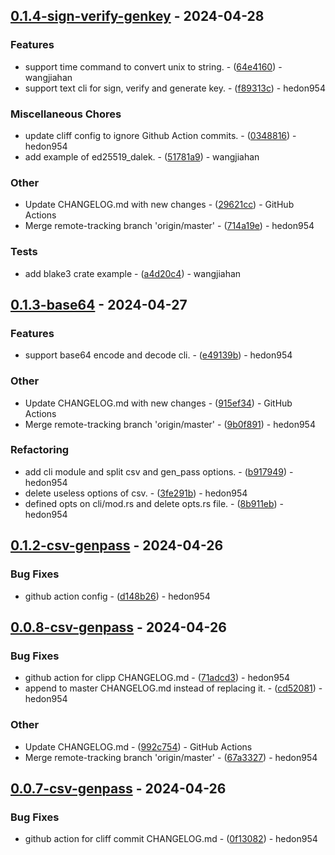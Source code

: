 ## [0.1.4-sign-verify-genkey](https://github.com/hedon-rust-road/rcli/compare/v0.1.3-base64..v0.1.4-sign-verify-genkey) - 2024-04-28

### Features

- support time command to convert unix to string. - ([64e4160](https://github.com/hedon-rust-road/rcli/commit/64e41606cd70813c9b7b84533ae55fe95b85ecd2)) - wangjiahan
- support text cli for sign, verify and generate key. - ([f89313c](https://github.com/hedon-rust-road/rcli/commit/f89313c2bb44dd97f13810dc2c546c802545198c)) - hedon954

### Miscellaneous Chores

- update cliff config to ignore Github Action commits. - ([0348816](https://github.com/hedon-rust-road/rcli/commit/03488160be7b38abd9d499b154b5196a032bbcb2)) - hedon954
- add example of ed25519_dalek. - ([51781a9](https://github.com/hedon-rust-road/rcli/commit/51781a911aa74bf0a7640b42a7e449f1ec8acced)) - wangjiahan

### Other

- Update CHANGELOG.md with new changes - ([29621cc](https://github.com/hedon-rust-road/rcli/commit/29621ccccdf472529ef1125fddf5e861ed0440f3)) - GitHub Actions
- Merge remote-tracking branch 'origin/master' - ([714a19e](https://github.com/hedon-rust-road/rcli/commit/714a19e0b80f7a68facdee140d3e4cc2ca2ec0dc)) - hedon954

### Tests

- add blake3 crate example - ([a4d20c4](https://github.com/hedon-rust-road/rcli/commit/a4d20c4b8c34f4ebc1ee351dc2eb1613bf383f9a)) - wangjiahan

<!-- generated by git-cliff -->
## [0.1.3-base64](https://github.com/hedon-rust-road/rcli/compare/v0.1.2-csv-genpass..v0.1.3-base64) - 2024-04-27

### Features

- support base64 encode and decode cli. - ([e49139b](https://github.com/hedon-rust-road/rcli/commit/e49139ba5cad5a2a5fc48bdbd6cad6b1adc11bfb)) - hedon954

### Other

- Update CHANGELOG.md with new changes - ([915ef34](https://github.com/hedon-rust-road/rcli/commit/915ef3430564c41adcb3a2890d7d19545099f1f9)) - GitHub Actions
- Merge remote-tracking branch 'origin/master' - ([9b0f891](https://github.com/hedon-rust-road/rcli/commit/9b0f891773faa72e816642ed0e918e021a4511a1)) - hedon954

### Refactoring

- add cli module and split csv and gen_pass options. - ([b917949](https://github.com/hedon-rust-road/rcli/commit/b917949af28e3540c28372a62e3de16ffd5be0c1)) - hedon954
- delete useless options of csv. - ([3fe291b](https://github.com/hedon-rust-road/rcli/commit/3fe291b9ba12039ec788c5256b44bec5adb62ecd)) - hedon954
- defined opts on cli/mod.rs and delete opts.rs file. - ([8b911eb](https://github.com/hedon-rust-road/rcli/commit/8b911ebb197b887075d57614919fad6a50c9d103)) - hedon954

<!-- generated by git-cliff -->
## [0.1.2-csv-genpass](https://github.com/hedon-rust-road/rcli/compare/v0.1.1-csv-genpass..v0.1.2-csv-genpass) - 2024-04-26

### Bug Fixes

- github action config - ([d148b26](https://github.com/hedon-rust-road/rcli/commit/d148b268b6208394051962c0d035aae50b2c9c93)) - hedon954

<!-- generated by git-cliff -->
## [0.0.8-csv-genpass](https://github.com/hedon-rust-road/rcli/compare/v0.0.7-csv-genpass..v0.0.8-csv-genpass) - 2024-04-26

### Bug Fixes

- github action for clipp CHANGELOG.md - ([71adcd3](https://github.com/hedon-rust-road/rcli/commit/71adcd3984aa3a06736961bbc1b7573613581ed5)) - hedon954
- append to master CHANGELOG.md instead of replacing it. - ([cd52081](https://github.com/hedon-rust-road/rcli/commit/cd520811880b4fc17f5ce14703abced26cfee491)) - hedon954

### Other

- Update CHANGELOG.md - ([992c754](https://github.com/hedon-rust-road/rcli/commit/992c754b7d5bc6df0f2c3cb3e6c53f11487fd096)) - GitHub Actions
- Merge remote-tracking branch 'origin/master' - ([67a3327](https://github.com/hedon-rust-road/rcli/commit/67a33278c61f19c52a1ff660e7ea739c86ccc543)) - hedon954

## [0.0.7-csv-genpass](https://github.com/hedon-rust-road/rcli/compare/v0.0.6-csv-genpass..v0.0.7-csv-genpass) - 2024-04-26

### Bug Fixes

- github action for cliff commit CHANGELOG.md - ([0f13082](https://github.com/hedon-rust-road/rcli/commit/0f1308243c77b2573bdd786a0c8ecebd2987a87d)) - hedon954

<!-- generated by git-cliff -->
